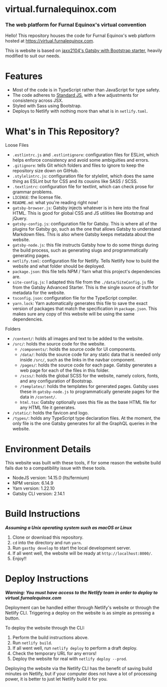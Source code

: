 # virtual.furnalequinox.com
### The web platform for Furnal Equinox's virtual convention

Hello! This repository houses the code for Furnal Equinox's web platform hosted at https://virtual.furnalequinox.com.

This is website is based on [jaxx2104's Gatsby with Bootstrap starter](https://github.com/jaxx2104/gatsby-starter-bootstrap), heavily modified to suit our needs.




# Features
* Most of the code is in TypeScript rather than JavaScript for type safety.
* The code adheres to [Standard JS](https://standardjs.com/), with a few adjustments for consistency across JSX.
* Styled with Sass using Bootstrap.
* Deploys to Netlify with nothing more than what is in `netlify.toml`.

# What's in This Repository?
Loose Files
* `.estlintrc.js` and `.estlintignore`: configuration files for ESLint, which helps enforce consistency and avoid some ambiguities and errors.
* `.gitignore`: tells Git which folders and files to ignore to keep the repository size down on GitHub.
* `.stylelintrc.js`: configuration file for stylelint, which does the same thing as ESLint but for CSS and its cousins like SASS / SCSS.
* `.textlintrc`: configuration file for textlint, which can check prose for grammar problems.
* `LICENSE`: the license file.
* `README.md`: what you're reading right now!
* `gatsby-browser.js`: Gatsby injects whatever is in here into the final HTML. This is good for global CSS and JS utilities like Bootstrap and jQuery.
* `gatsby-config.js`: configuration file for Gatsby. This is where all of the plugins for Gatsby go, such as the one that allows Gatsby to understand Markdown files. This is also where Gatsby keeps metadata about the website.
* `gatsby-node.js`: this file instructs Gatsby how to do some things during the build process, such as generating slugs and programmatically generating pages.
* `netlify.toml`: configuration file for Netlify. Tells Netlify how to build the website and what folder should be deployed.
* `package.json`: this file tells NPM / Yarn what this project's dependencies are.
* `site-config.js`: I adapted this file from the `./data/SiteConfig.js` file from the Gatsby Advanced Starter. This is the single source of truth for metadata for the website.
* `tsconfig.json`: configuration file for the TypeScript compiler.
* `yarn.lock`: Yarn automatically generates this file to save the exact version of packages that match the specification in `package.json`. This makes sure any copy of this website will be using the same dependencies.

Folders
* `/content/`: holds all images and text to be added to the website.
* `/src/`: holds the source code for the website.
  * `/components/`: holds the source code for UI components.
  * `/data/`: holds the source code for any static data that is needed only inside `/src/`, such as the links in the navbar component.
  * `/pages/`: holds the source code for each page. Gatsby generates a web page for each of the files in this folder.
  * `/scss/`: holds the global SCSS for the website, namely colors, fonts, and any configuration of Bootstrap.
  * `/templates/`: holds the templates for generated pages. Gatsby uses these in `gatsby-node.js` to programmatically generate pages for the data in `/content/`.
  * `html.tsx`: Gatsby optionally uses this file as the base HTML file for any HTML file it generates.
* `/static/`: holds the favicon and logo.
* `/types/`: holds any TypeScript type declaration files. At the moment, the only file is the one Gatsby generates for all the GraphQL queries in the website.

# Environment Details
This website was built with these tools, if for some reason the website build fails due to a compatibility issue with these tools.
* NodeJS version: 14.15.0 (lts/fermium)
* NPM version: 6.14.9
* Yarn version: 1.22.10
* Gatsby CLI version: 2.14.1

# Build Instructions
***Assuming a Unix operating system such as macOS or Linux***

1. Clone or download this repository.
2. `cd` into the directory and run `yarn`.
3. Run `gastby develop` to start the local development server.
4. If all went well, the website will be ready at `http://localhost:8000/`.
5. Enjoy!!
   
# Deploy Instructions
***Warning: You must have access to the Netlify team in order to deploy to virtual.furnalequinox.com***

Deployment can be handled either through Netlify's website or through the Netlify CLI.
Triggering a deploy on the website is as simple as pressing a button.

To deploy the website through the CLI:
1. Perform the build instructions above.
2. Run `netlify build`.
3. If all went well, run `netlify deploy` to perform a draft deploy.
4. Check the temporary URL for any errors!
5. Deploy the website for real with `netlify deploy --prod`.

Deploying the website via the Netlify CLI has the benefit of saving build minutes on Netlify, but if your computer does not have a lot of processing power, it is better to just let Netlify build it for you.

